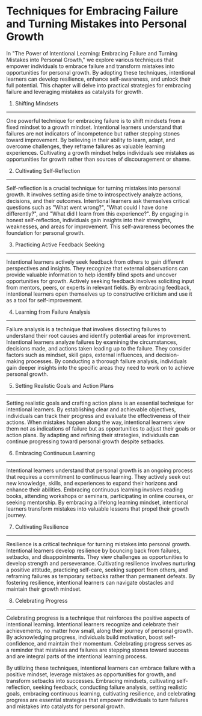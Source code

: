 Techniques for Embracing Failure and Turning Mistakes into Personal Growth
===================================================================================

In "The Power of Intentional Learning: Embracing Failure and Turning Mistakes into Personal Growth," we explore various techniques that empower individuals to embrace failure and transform mistakes into opportunities for personal growth. By adopting these techniques, intentional learners can develop resilience, enhance self-awareness, and unlock their full potential. This chapter will delve into practical strategies for embracing failure and leveraging mistakes as catalysts for growth.

1. Shifting Mindsets
--------------------

One powerful technique for embracing failure is to shift mindsets from a fixed mindset to a growth mindset. Intentional learners understand that failures are not indicators of incompetence but rather stepping stones toward improvement. By believing in their ability to learn, adapt, and overcome challenges, they reframe failures as valuable learning experiences. Cultivating a growth mindset helps individuals see mistakes as opportunities for growth rather than sources of discouragement or shame.

2. Cultivating Self-Reflection
------------------------------

Self-reflection is a crucial technique for turning mistakes into personal growth. It involves setting aside time to introspectively analyze actions, decisions, and their outcomes. Intentional learners ask themselves critical questions such as "What went wrong?", "What could I have done differently?", and "What did I learn from this experience?". By engaging in honest self-reflection, individuals gain insights into their strengths, weaknesses, and areas for improvement. This self-awareness becomes the foundation for personal growth.

3. Practicing Active Feedback Seeking
-------------------------------------

Intentional learners actively seek feedback from others to gain different perspectives and insights. They recognize that external observations can provide valuable information to help identify blind spots and uncover opportunities for growth. Actively seeking feedback involves soliciting input from mentors, peers, or experts in relevant fields. By embracing feedback, intentional learners open themselves up to constructive criticism and use it as a tool for self-improvement.

4. Learning from Failure Analysis
---------------------------------

Failure analysis is a technique that involves dissecting failures to understand their root causes and identify potential areas for improvement. Intentional learners analyze failures by examining the circumstances, decisions made, and actions taken leading up to the failure. They consider factors such as mindset, skill gaps, external influences, and decision-making processes. By conducting a thorough failure analysis, individuals gain deeper insights into the specific areas they need to work on to achieve personal growth.

5. Setting Realistic Goals and Action Plans
-------------------------------------------

Setting realistic goals and crafting action plans is an essential technique for intentional learners. By establishing clear and achievable objectives, individuals can track their progress and evaluate the effectiveness of their actions. When mistakes happen along the way, intentional learners view them not as indications of failure but as opportunities to adjust their goals or action plans. By adapting and refining their strategies, individuals can continue progressing toward personal growth despite setbacks.

6. Embracing Continuous Learning
--------------------------------

Intentional learners understand that personal growth is an ongoing process that requires a commitment to continuous learning. They actively seek out new knowledge, skills, and experiences to expand their horizons and enhance their abilities. Embracing continuous learning involves reading books, attending workshops or seminars, participating in online courses, or seeking mentorship. By embracing a lifelong learning mindset, intentional learners transform mistakes into valuable lessons that propel their growth journey.

7. Cultivating Resilience
-------------------------

Resilience is a critical technique for turning mistakes into personal growth. Intentional learners develop resilience by bouncing back from failures, setbacks, and disappointments. They view challenges as opportunities to develop strength and perseverance. Cultivating resilience involves nurturing a positive attitude, practicing self-care, seeking support from others, and reframing failures as temporary setbacks rather than permanent defeats. By fostering resilience, intentional learners can navigate obstacles and maintain their growth mindset.

8. Celebrating Progress
-----------------------

Celebrating progress is a technique that reinforces the positive aspects of intentional learning. Intentional learners recognize and celebrate their achievements, no matter how small, along their journey of personal growth. By acknowledging progress, individuals build motivation, boost self-confidence, and maintain their momentum. Celebrating progress serves as a reminder that mistakes and failures are stepping stones toward success and are integral parts of the intentional learning process.

By utilizing these techniques, intentional learners can embrace failure with a positive mindset, leverage mistakes as opportunities for growth, and transform setbacks into successes. Embracing mindsets, cultivating self-reflection, seeking feedback, conducting failure analysis, setting realistic goals, embracing continuous learning, cultivating resilience, and celebrating progress are essential strategies that empower individuals to turn failures and mistakes into catalysts for personal growth.
